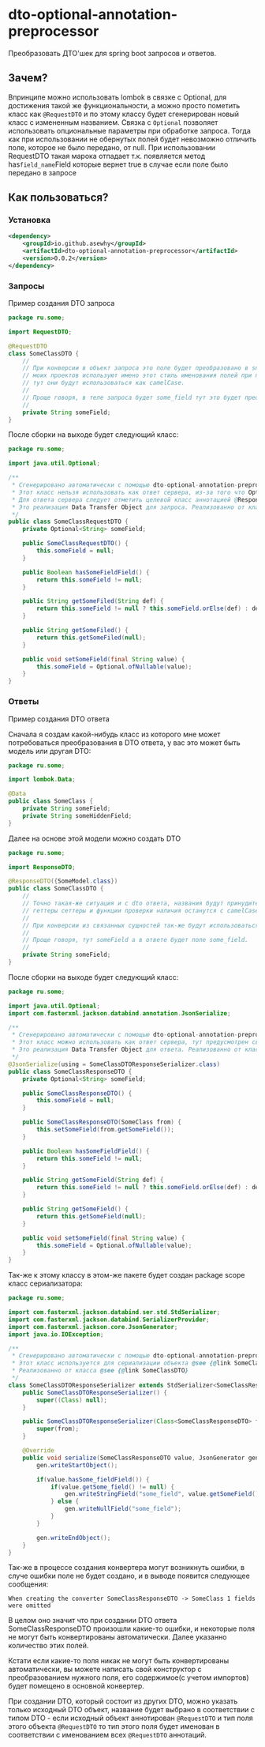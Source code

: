 # dto-optional-annotation-preprocessor

Преобразовать ДТО'шек для spring boot запросов и ответов.

## Зачем?
Впринципе можно использовать lombok в связке с Optional, для достижения
такой же функциональности, а можно просто пометить класс как `@RequestDTO`
и по этому классу будет сгенерирован новый класс с измененным названием.
Связка с `Optional` позволяет использовать опциональные параметры при
обработке запроса. Тогда как при использовании не обернутых полей будет
невозможно отличить поле, которое не было передано, от null. При
использовании RequestDTO такая марока отпадает т.к. появляется метод
has`field_name`Field которые вернет true в случае если поле было передано
в запросе

## Как пользоваться?
### Установка
```xml
<dependency>
    <groupId>io.github.asewhy</groupId>
    <artifactId>dto-optional-annotation-preprocessor</artifactId>
    <version>0.0.2</version>
</dependency>
```

### Запросы
Пример создания DTO запроса

```java
package ru.some;

import RequestDTO;

@RequestDTO
class SomeClassDTO {
    // 
    // При конверсии в объект запроса это поле будет преобразовано в snake_case -> some_field как поле json, я так сделал т.к. большинство
    // моих проектов используют имено этот стиль именования полей при передаче JSON. А т.к. в java есть соглашение о camelCase именах, то
    // тут они будут использоваться как camelCase.
    //
    // Проще говоря, в теле запроса будет some_field тут это будет преобразовано в someField.
    // 
    private String someField;
}
```

После сборки на выходе будет следующий класс:

```java
package ru.some;

import java.util.Optional;

/**
 * Сгенерировано автоматически с помощью dto-optional-annotation-preprocessor
 * Этот класс нельзя использовать как ответ сервера, из-за того что Optional не дружит с маппером, т.к. не реализует serializable
 * Для ответа сервера следует отметить целевой класс аннотацией @ResponseDTO и использовать TargetClassName + ResponseDTO
 * Это реализация Data Transfer Object для запроса. Реализованно от класса @see {@link SomeClassDTO}
 */
public class SomeClassRequestDTO {
	private Optional<String> someField;

	public SomeClassRequestDTO() {
		this.someField = null;
	}

	public Boolean hasSomeFieldField() {
		return this.someField != null;
	}

	public String getSomeFiled(String def) {
		return this.someField != null ? this.someField.orElse(def) : def;
	}

	public String getSomeFiled() {
		return this.getSomeFiled(null);
	}

	public void setSomeField(final String value) {
		this.someField = Optional.ofNullable(value);
	}
}
```

### Ответы
Пример создания DTO ответа

Сначала я создам какой-нибудь класс из которого мне может
потребоваться преобразования в DTO ответа, у вас это может быть модель
или другая DTO:

```java
package ru.some;

import lombok.Data;

@Data
public class SomeClass {
    private String someField;
    private String someHiddenField;
}
```

Далее на основе этой модели можно создать DTO

```java
package ru.some;

import ResponseDTO;

@ResponseDTO({SomeModel.class})
public class SomeClassDTO {
    // 
    // Точно такая-же ситуация и с dto ответа, названия будут принудительно преобразованы в snake_case, в то время как в
    // геттеры сеттеры и функции проверки наличия останутся с camelCase оригинальным названием
    //
    // При конверсии из связанных сущностей так-же будут использоваться поля с оригинальными названиями.
    // 
    // Проще говоря, тут someField а в ответе будет поле some_field.
    // 
    private String someField;
}
```

После сборки на выходе будет следующий класс:

```java
package ru.some;

import java.util.Optional;
import com.fasterxml.jackson.databind.annotation.JsonSerialize;

/**
 * Сгенерировано автоматически с помощью dto-optional-annotation-preprocessor
 * Этот класс можно использовать как ответ сервера, тут предусмотрен свой сериализатор
 * Это реализация Data Transfer Object для ответа. Реализованно от класса @see {@link SomeClassDTO}
 */
@JsonSerialize(using = SomeClassDTOResponseSerializer.class)
public class SomeClassResponseDTO {
	private Optional<String> someField;

	public SomeClassResponseDTO() {
		this.someField = null;
	}

	public SomeClassResponseDTO(SomeClass from) {
		this.setSomeField(from.getSomeField());
	}

	public Boolean hasSomeFieldField() {
		return this.someField != null;
	}

	public String getSomeField(String def) {
		return this.someField != null ? this.someField.orElse(def) : def;
	}

	public String getSomeField() {
		return this.getSomeField(null);
	}

	public void setSomeField(final String value) {
		this.someField = Optional.ofNullable(value);
	}
}
```

Так-же к этому классу в этом-же пакете будет создан package scope класс сериализатора:

```java
package ru.some;

import com.fasterxml.jackson.databind.ser.std.StdSerializer;
import com.fasterxml.jackson.databind.SerializerProvider;
import com.fasterxml.jackson.core.JsonGenerator;
import java.io.IOException;

/**
 * Сгенерировано автоматически с помощью dto-optional-annotation-preprocessor
 * Этот класс используется для сериализации объекта @see {@link SomeClassResponseDTO}.
 * Реализованно от класса @see {@link SomeClassDTO}
 */
class SomeClassDTOResponseSerializer extends StdSerializer<SomeClassResponseDTO> {
	public SomeClassDTOResponseSerializer() {
		super((Class) null);
	}

	public SomeClassDTOResponseSerializer(Class<SomeClassResponseDTO> from) {
		super(from);
	}

	@Override
	public void serialize(SomeClassResponseDTO value, JsonGenerator gen, SerializerProvider provider) throws IOException {
		gen.writeStartObject();

		if(value.hasSome_fieldField()) {
			if(value.getSome_field() != null) {
				gen.writeStringField("some_field", value.getSomeField());
			} else {
				gen.writeNullField("some_field");
			}
		}

		gen.writeEndObject();
	}
}
```

Так-же в процессе создания конвертера могут возникнуть ошибки, в случе ошибки поле не будет создано, и в
выводе появится следующее сообщения:

```text
When creating the converter SomeClassResponseDTO -> SomeClass 1 fields were omitted
```

В целом оно значит что при создании DTO ответа SomeClassResponseDTO произошли какие-то ошибки,
и некоторые поля не могут быть конвертированы автоматически. Далее указанно количество этих полей.

Кстати если какие-то поля никак не могут быть конвертированы автоматически, вы можете написать свой конструктор
с преобразованием нужного поля, его содержимое(с учетом импортов) будет помещено в основной конвертер.

При создании DTO, который состоит из других DTO, можно указать только исходный DTO объект, название будет выбрано в соответствии с
типом DTO - если исходный объект аннотирован `@RequestDTO` и тип поля этого объекта `@RequestDTO` то тип этого поля будет именован в соответствии
с именованием всех `@RequestDTO` аннотаций.